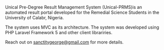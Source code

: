 Unical Pre-Degree Result Management System (Unical-PRMS)is an automated result portal developed for the Remedial Science Students in the University of Calabr, Nigeria.

The system uses MVC as its architecture. The system was developed using PHP Laravel Framework 5 and other client librariries.

Reach out on sanctitygeorge@gmail.com for more details.
